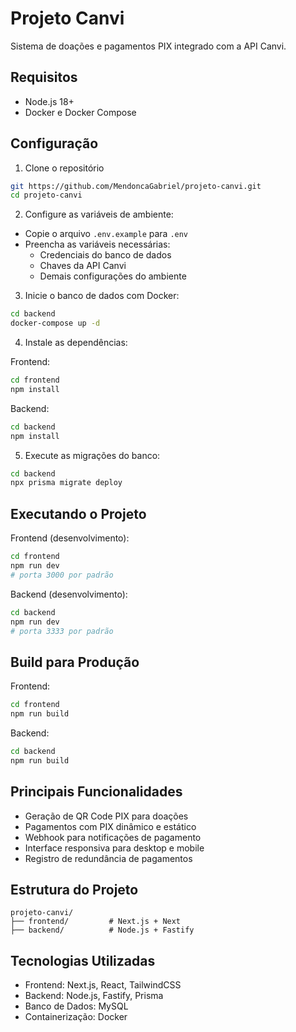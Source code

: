 # Projeto Canvi

Sistema de doações e pagamentos PIX integrado com a API Canvi.

## Requisitos

- Node.js 18+
- Docker e Docker Compose

## Configuração

1. Clone o repositório

```bash
git https://github.com/MendoncaGabriel/projeto-canvi.git
cd projeto-canvi
```

2. Configure as variáveis de ambiente:

- Copie o arquivo `.env.example` para `.env`
- Preencha as variáveis necessárias:
  - Credenciais do banco de dados
  - Chaves da API Canvi
  - Demais configurações do ambiente

3. Inicie o banco de dados com Docker:

```bash
cd backend
docker-compose up -d
```

4. Instale as dependências:

Frontend:

```bash
cd frontend
npm install
```

Backend:

```bash
cd backend
npm install
```

5. Execute as migrações do banco:

```bash
cd backend
npx prisma migrate deploy
```

## Executando o Projeto

Frontend (desenvolvimento):

```bash
cd frontend
npm run dev
# porta 3000 por padrão
```

Backend (desenvolvimento):

```bash
cd backend
npm run dev
# porta 3333 por padrão
```

## Build para Produção

Frontend:

```bash
cd frontend
npm run build
```

Backend:

```bash
cd backend
npm run build
```

## Principais Funcionalidades

- Geração de QR Code PIX para doações
- Pagamentos com PIX dinâmico e estático
- Webhook para notificações de pagamento
- Interface responsiva para desktop e mobile
- Registro de redundância de pagamentos

## Estrutura do Projeto

```
projeto-canvi/
├── frontend/         # Next.js + Next
├── backend/          # Node.js + Fastify
```

## Tecnologias Utilizadas

- Frontend: Next.js, React, TailwindCSS
- Backend: Node.js, Fastify, Prisma
- Banco de Dados: MySQL
- Containerização: Docker
